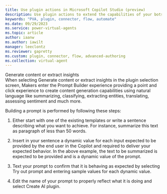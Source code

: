 ```yaml
---
title: Use plugin actions in Microsoft Copilot Studio (preview)
description: Use plugin actions to extend the capabilities of your bots.
keywords: "PVA, plugin, connector, flow, automate"
ms.date: 09/29/2023
ms.service: power-virtual-agents
ms.topic: article
author: iaanw
ms.author: iawilt
manager: leeclontz
ms.reviewer: gapretty
ms.custom: plugin, connector, flow, advanced-authoring
ms.collection: virtual-agent
---
```



Generate content or extract insights  
When selecting Generate content or extract insights in the plugin selection screen, Makers enter the Prompt Builder experience providing a point and click experience to create content generation capabilities using natural language like summarizing, classifying, extracting entities, translating, assessing sentiment and much more.
 

Building a prompt is performed by following these steps:
1.	Either start with one of the existing templates or write a sentence describing what you want to achieve. For instance, summarize this text as paragraph of less than 50 words.
2.	Insert in your sentence a dynamic value for each input expected to be provided by the end user in the Copilot and required to deliver your expected behavior. In the above example, the text to be summarized is expected to be provided and is a dynamic value of the prompt.
 
3.	Text your prompt to confirm that it is behaving as expected by selecting Try out prompt and entering sample values for each dynamic value.
4.	Edit the name of your prompt to properly reflect what it is doing and select Create AI plugin.

